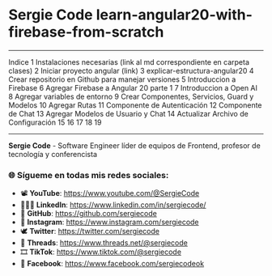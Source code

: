 # Sergie Code learn-angular20-with-firebase-from-scratch

---

Indice
1 Instalaciones necesarias (link al md correspondiente en carpeta clases)
2 Iniciar proyecto angular (link)
3 explicar-estructura-angular20
4 Crear repositorio en Github para manejar versiones
5 Introduccion a Firebase
6 Agregar Firebase a Angular 20 parte 1
7 Introduccion a Open AI
8 Agregar variables de entorno
9 Crear Componentes, Servicios, Guard y Modelos
10 Agregar Rutas 
11 Componente de Autenticación 
12 Componente de Chat
13 Agregar Modelos de Usuario y Chat
14 Actualizar Archivo de Configuración
15
16
17
18
19










---

**Sergie Code** - Software Engineer líder de equipos de Frontend, profesor de tecnología y conferencista

### 🌐 Sígueme en todas mis redes sociales:

- 📽️ **YouTube**: https://www.youtube.com/@SergieCode
- 🧑🏼‍💼 **LinkedIn**: https://www.linkedin.com/in/sergiecode/
- 🐙 **GitHub**: https://github.com/sergiecode  
- 📸 **Instagram**: https://www.instagram.com/sergiecode
- 🕊️ **Twitter**: https://twitter.com/sergiecode
- 🧵 **Threads**: https://www.threads.net/@sergiecode
- 🎞️ **TikTok**: https://www.tiktok.com/@sergiecode
- 👤 **Facebook**: https://www.facebook.com/sergiecodeok
